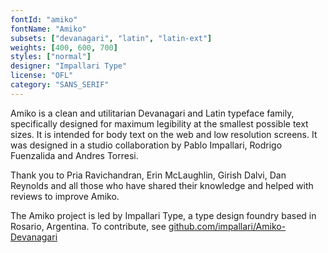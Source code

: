 ```yaml
---
fontId: "amiko"
fontName: "Amiko"
subsets: ["devanagari", "latin", "latin-ext"]
weights: [400, 600, 700]
styles: ["normal"]
designer: "Impallari Type"
license: "OFL"
category: "SANS_SERIF"
---
```


<p>
Amiko is a clean and utilitarian Devanagari and Latin typeface family, specifically designed for maximum legibility at the smallest possible text sizes.
It is intended for body text on the web and low resolution screens. 
It was designed in a studio collaboration by Pablo Impallari, Rodrigo Fuenzalida and Andres Torresi.
</p>
<p>
Thank you to Pria Ravichandran, Erin McLaughlin, Girish Dalvi, Dan Reynolds and all those who have shared their knowledge and helped with reviews to improve Amiko.
</p>
<p>
The Amiko project is led by Impallari Type, a type design foundry based in Rosario, Argentina. 
To contribute, see <a href="https://github.com/impallari/Amiko-Devanagari">github.com/impallari/Amiko-Devanagari</a>
</p>